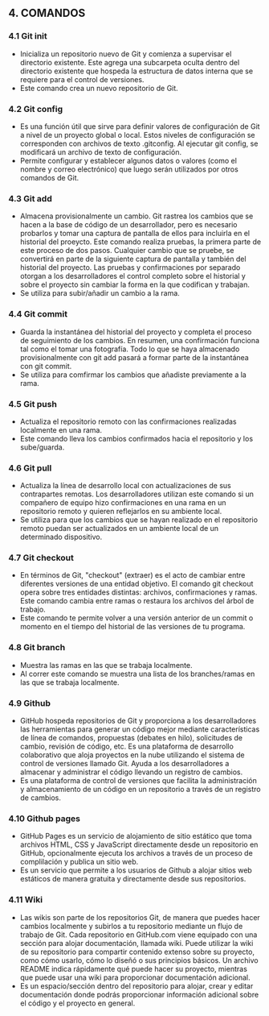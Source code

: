 ## 4. COMANDOS
### 4.1 Git init
- Inicializa un repositorio nuevo de Git y comienza a supervisar el directorio existente. Este agrega una subcarpeta oculta dentro del directorio existente que hospeda la estructura de datos interna que se requiere para el control de versiones.
- Este comando crea un nuevo repositorio de Git.

### 4.2 Git config
- Es una función útil que sirve para definir valores de configuración de Git a nivel de un proyecto global o local. Estos niveles de configuración se corresponden con archivos de texto .gitconfig. Al ejecutar git config, se modificará un archivo de texto de configuración.
- Permite configurar y establecer algunos datos o valores (como el nombre y correo electrónico) que luego serán utilizados por otros comandos de Git.

### 4.3 Git add
- Almacena provisionalmente un cambio. Git rastrea los cambios que se hacen a la base de código de un desarrollador, pero es necesario probarlos y tomar una captura de pantalla de ellos para incluirla en el historial del proeycto. Este comando realiza pruebas, la primera parte de este proceso de dos pasos. Cualquier cambio que se pruebe, se convertirá en parte de la siguiente captura de pantalla y también del historial del proyecto. Las pruebas y confirmaciones por separado otorgan a los desarrolladores el control completo sobre el historial y sobre el proyecto sin cambiar la forma en la que codifican y trabajan.
- Se utiliza para subir/añadir un cambio a la rama.

### 4.4 Git commit
- Guarda la instantánea del historial del proyecto y completa el proceso de seguimiento de los cambios. En resumen, una confirmación funciona tal como el tomar una fotografía. Todo lo que se haya almacenado provisionalmente con git add pasará a formar parte de la instantánea con git commit.
- Se utiliza para comfirmar los cambios que añadiste previamente a la rama.

### 4.5 Git push
- Actualiza el repositorio remoto con las confirmaciones realizadas localmente en una rama.
- Este comando lleva los cambios confirmados hacia el repositorio y los sube/guarda.

### 4.6 Git pull
- Actualiza la línea de desarrollo local con actualizaciones de sus contrapartes remotas. Los desarrolladores utilizan este comando si un compañero de equipo hizo confirmaciones en una rama en un repositorio remoto y quieren reflejarlos en su ambiente local.
- Se utiliza para que los cambios que se hayan realizado en el repositorio remoto puedan ser actualizados en un ambiente local de un determinado dispositivo.

### 4.7 Git checkout
- En términos de Git, "checkout" (extraer) es el acto de cambiar entre diferentes versiones de una entidad objetivo. El comando git checkout opera sobre tres entidades distintas: archivos, confirmaciones y ramas. Este comando cambia entre ramas o restaura los archivos del árbol de trabajo.
- Este comando te permite volver a una versión anterior de un commit o momento en el tiempo del historial de las versiones de tu programa.

### 4.8 Git branch
- Muestra las ramas en las que se trabaja localmente.
- Al correr este comando se muestra una lista de los branches/ramas en las que se trabaja localmente.

### 4.9 Github
- GitHub hospeda repositorios de Git y proporciona a los desarrolladores las herramientas para generar un código mejor mediante características de línea de comandos, propuestas (debates en hilo), solicitudes de cambio, revisión de código, etc. Es una plataforma de desarrollo colaborativo que aloja proyectos en la nube utilizando el sistema de control de versiones llamado Git. Ayuda a los desarrolladores a almacenar y administrar el código llevando un registro de cambios.
- Es una plataforma de control de versiones que facilita la administración y almacenamiento de un código en un repositorio a través de un registro de cambios.

### 4.10 Github pages
- GitHub Pages es un servicio de alojamiento de sitio estático que toma archivos HTML, CSS y JavaScript directamente desde un repositorio en GitHub, opcionalmente ejecuta los archivos a través de un proceso de complilación y publica un sitio web.
- Es un servicio que permite a los usuarios de Github a alojar sitios web estáticos de manera gratuita y directamente desde sus repositorios.

### 4.11 Wiki
- Las wikis son parte de los repositorios Git, de manera que puedes hacer cambios localmente y subirlos a tu repositorio mediante un flujo de trabajo de Git. Cada repositorio en GitHub.com viene equipado con una sección para alojar documentación, llamada wiki. Puede utilizar la wiki de su repositorio para compartir contenido extenso sobre su proyecto, como cómo usarlo, cómo lo diseñó o sus principios básicos. Un archivo README indica rápidamente qué puede hacer su proyecto, mientras que puede usar una wiki para proporcionar documentación adicional.
- Es un espacio/sección dentro del repositorio para alojar, crear y editar documentación donde podrás proporcionar información adicional sobre el código y el proyecto en general.